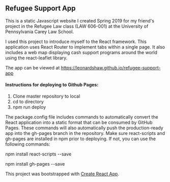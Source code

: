 
## Refugee Support App

This is a static Javascript website I created Spring 2019 for my friend's project in the Refugee Law class (LAW 606-001) at the University of Pennsylvania Carey Law School. 

I used this project to introduce myself to the React framework. This application uses React Router to implement tabs within a single page. It also includes a web map displaying cash support programs around the world using the react-leaflet library.

The app can be viewed at https://leonardshaw.github.io/refugee-support-app

#### Instructions for deploying to Github Pages:

1. Clone master repository to local
2. cd to directory
3. npm run deploy

The package.config file includes commands to automatically convert the React application into a static format that can be consumed by GitHub Pages. These commands will also automatically push the production-ready app into the gh-pages branch in the repository. 
Make sure react-scripts and gh-pages are installed in npm prior to deploying. If not, you can use the following commands:

npm install react-scripts --save

npm install gh-pages --save

This project was bootstrapped with [Create React App](https://github.com/facebook/create-react-app).
